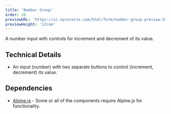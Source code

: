 ```yaml
---
title: 'Number Group'
order: 28
previewURL: 'https://ui.sprucecss.com/html/form/number-group-preview.html'
previewHeight: '12rem'
---
```


<p class="lead">A number input with controls for increment and decrement of its value.</p>

## Technical Details

- An input (number) with two separate buttons to control (increment, decrement) its value.

## Dependencies

- [Alpine.js](https://alpinejs.dev/) - Some or all of the components require Alpine.js for functionality.
